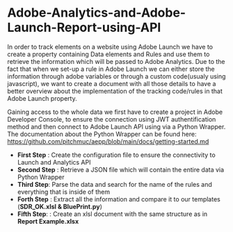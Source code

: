 # Adobe-Analytics-and-Adobe-Launch-Report-using-API
In order to track elements on a website using Adobe Launch we have to create a property containing Data elements and Rules and use them to retrieve the information which will be passed to Adobe Analytics.
Due to the fact that when we set-up a rule in Adobe Launch we can either store the information through adobe variables or through a custom code(usualy using javascript), we want to 
create a document with all those details to have a better overview about the implementation of the tracking code/rules in that Adobe Launch property.

Gaining access to the whole data we first have to create a project in Adobe Developer Console, to ensure the connection using JWT authentification method and then connect to Adobe Launch API using via a Python Wrapper. 
The documentation about the Python Wrapper can be found here: https://github.com/pitchmuc/aepp/blob/main/docs/getting-started.md

* **First Step** : Create the configuration file to ensure the connectivity to Launch and Analytics API
* **Second Step** : Retrieve a JSON file which will contain the entire data via Python Wrapper
* **Third Step**: Parse the data and search for the name of the rules and everything that is inside of them
* **Forth Step** : Extract all the information and compare it to our templates (**SDR_OK.xlsl & BluePrint.py**)
* **Fifth Step**: : Create an xlsl document with the same structure as in **Report Example.xlsx**
